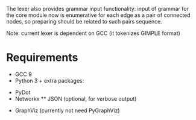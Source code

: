 The lexer also provides grammar input functionality: 
input of grammar for the core module now is enumerative for each edge as a pair of connected nodes, so preparing should be related to such pairs sequence.

Note: current lexer is dependent on GCC (it tokenizes GIMPLE format)

# Requirements
* GCC 9
* Python 3 + extra packages:
- PyDot
- Networkx
** JSON (optional, for verbose output)
* GraphViz (currently not need PyGraphViz)
